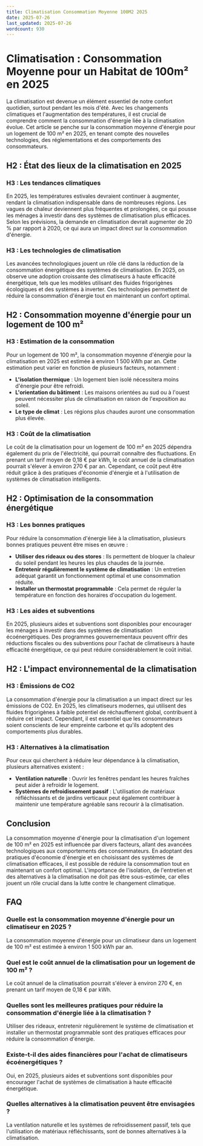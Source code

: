 ```yaml
---
title: Climatisation Consommation Moyenne 100M2 2025
date: 2025-07-26
last_updated: 2025-07-26
wordcount: 930
---
```


# Climatisation : Consommation Moyenne pour un Habitat de 100m² en 2025

La climatisation est devenue un élément essentiel de notre confort quotidien, surtout pendant les mois d'été. Avec les changements climatiques et l'augmentation des températures, il est crucial de comprendre comment la consommation d'énergie liée à la climatisation évolue. Cet article se penche sur la consommation moyenne d'énergie pour un logement de 100 m² en 2025, en tenant compte des nouvelles technologies, des réglementations et des comportements des consommateurs.

## H2 : État des lieux de la climatisation en 2025

### H3 : Les tendances climatiques

En 2025, les températures estivales devraient continuer à augmenter, rendant la climatisation indispensable dans de nombreuses régions. Les vagues de chaleur deviennent plus fréquentes et prolongées, ce qui pousse les ménages à investir dans des systèmes de climatisation plus efficaces. Selon les prévisions, la demande en climatisation devrait augmenter de 20 % par rapport à 2020, ce qui aura un impact direct sur la consommation d'énergie.

### H3 : Les technologies de climatisation

Les avancées technologiques jouent un rôle clé dans la réduction de la consommation énergétique des systèmes de climatisation. En 2025, on observe une adoption croissante des climatiseurs à haute efficacité énergétique, tels que les modèles utilisant des fluides frigorigènes écologiques et des systèmes à inverter. Ces technologies permettent de réduire la consommation d'énergie tout en maintenant un confort optimal.

## H2 : Consommation moyenne d'énergie pour un logement de 100 m²

### H3 : Estimation de la consommation

Pour un logement de 100 m², la consommation moyenne d'énergie pour la climatisation en 2025 est estimée à environ 1 500 kWh par an. Cette estimation peut varier en fonction de plusieurs facteurs, notamment :

- **L'isolation thermique** : Un logement bien isolé nécessitera moins d'énergie pour être refroidi.
- **L'orientation du bâtiment** : Les maisons orientées au sud ou à l'ouest peuvent nécessiter plus de climatisation en raison de l'exposition au soleil.
- **Le type de climat** : Les régions plus chaudes auront une consommation plus élevée.

### H3 : Coût de la climatisation

Le coût de la climatisation pour un logement de 100 m² en 2025 dépendra également du prix de l'électricité, qui pourrait connaître des fluctuations. En prenant un tarif moyen de 0,18 € par kWh, le coût annuel de la climatisation pourrait s'élever à environ 270 € par an. Cependant, ce coût peut être réduit grâce à des pratiques d'économie d'énergie et à l'utilisation de systèmes de climatisation intelligents.

## H2 : Optimisation de la consommation énergétique

### H3 : Les bonnes pratiques

Pour réduire la consommation d'énergie liée à la climatisation, plusieurs bonnes pratiques peuvent être mises en œuvre :

- **Utiliser des rideaux ou des stores** : Ils permettent de bloquer la chaleur du soleil pendant les heures les plus chaudes de la journée.
- **Entretenir régulièrement le système de climatisation** : Un entretien adéquat garantit un fonctionnement optimal et une consommation réduite.
- **Installer un thermostat programmable** : Cela permet de réguler la température en fonction des horaires d'occupation du logement.

### H3 : Les aides et subventions

En 2025, plusieurs aides et subventions sont disponibles pour encourager les ménages à investir dans des systèmes de climatisation écoénergétiques. Des programmes gouvernementaux peuvent offrir des réductions fiscales ou des subventions pour l'achat de climatiseurs à haute efficacité énergétique, ce qui peut réduire considérablement le coût initial.

## H2 : L'impact environnemental de la climatisation

### H3 : Émissions de CO2

La consommation d'énergie pour la climatisation a un impact direct sur les émissions de CO2. En 2025, les climatiseurs modernes, qui utilisent des fluides frigorigènes à faible potentiel de réchauffement global, contribuent à réduire cet impact. Cependant, il est essentiel que les consommateurs soient conscients de leur empreinte carbone et qu'ils adoptent des comportements plus durables.

### H3 : Alternatives à la climatisation

Pour ceux qui cherchent à réduire leur dépendance à la climatisation, plusieurs alternatives existent :

- **Ventilation naturelle** : Ouvrir les fenêtres pendant les heures fraîches peut aider à refroidir le logement.
- **Systèmes de refroidissement passif** : L'utilisation de matériaux réfléchissants et de jardins verticaux peut également contribuer à maintenir une température agréable sans recourir à la climatisation.

## Conclusion

La consommation moyenne d'énergie pour la climatisation d'un logement de 100 m² en 2025 est influencée par divers facteurs, allant des avancées technologiques aux comportements des consommateurs. En adoptant des pratiques d'économie d'énergie et en choisissant des systèmes de climatisation efficaces, il est possible de réduire la consommation tout en maintenant un confort optimal. L'importance de l'isolation, de l'entretien et des alternatives à la climatisation ne doit pas être sous-estimée, car elles jouent un rôle crucial dans la lutte contre le changement climatique.

## FAQ

### Quelle est la consommation moyenne d'énergie pour un climatiseur en 2025 ?

La consommation moyenne d'énergie pour un climatiseur dans un logement de 100 m² est estimée à environ 1 500 kWh par an.

### Quel est le coût annuel de la climatisation pour un logement de 100 m² ?

Le coût annuel de la climatisation pourrait s'élever à environ 270 €, en prenant un tarif moyen de 0,18 € par kWh.

### Quelles sont les meilleures pratiques pour réduire la consommation d'énergie liée à la climatisation ?

Utiliser des rideaux, entretenir régulièrement le système de climatisation et installer un thermostat programmable sont des pratiques efficaces pour réduire la consommation d'énergie.

### Existe-t-il des aides financières pour l'achat de climatiseurs écoénergétiques ?

Oui, en 2025, plusieurs aides et subventions sont disponibles pour encourager l'achat de systèmes de climatisation à haute efficacité énergétique.

### Quelles alternatives à la climatisation peuvent être envisagées ?

La ventilation naturelle et les systèmes de refroidissement passif, tels que l'utilisation de matériaux réfléchissants, sont de bonnes alternatives à la climatisation.